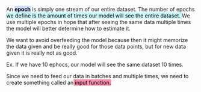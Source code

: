
An **<mark style="background: #ADCCFFA6;">epoch</mark>** is simply one stream of our entire dataset. The number of epochs<mark style="background: #ABF7F7A6;"> we define is the amount of times our model will see the entire dataset. </mark>We use multiple epochs in hope that after seeing the same data multiple times the model will better determine how to estimate it.


We want to avoid overfeeding the model because then it might memorize the data given and be really good for those data points, but for new data given it is really not as good.

Ex. If we have 10 ephocs, our model will see the same dataset 10 times.

Since we need to feed our data in batches and multiple times, we need to create something called an<mark style="background: #FF5582A6;"> input function.</mark> 